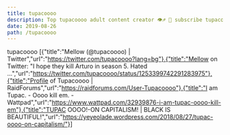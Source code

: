 ```yaml
---
title: tupacoooo
description: Top tupacoooo adult content creator 👁♐️ 👑 subscribe tupacoooo to my porn site below IG tupacoooo
date: 2019-08-26
path: /tupacoooo
---
```


tupacoooo
[{"title":"Mellow (@tupacoooo) | Twitter","url":"https://twitter.com/tupacoooo?lang=bg"},{"title":"Mellow on Twitter: \"I hope they kill Arturo in season 5. Hated ...","url":"https://twitter.com/tupacoooo/status/1253399742291283975"},{"title":"Profile of Tupacoooo | RaidForums","url":"https://raidforums.com/User-Tupacoooo"},{"title":"I am Tupac. - Oooo kill em. - Wattpad","url":"https://www.wattpad.com/32939876-i-am-tupac-oooo-kill-em"},{"title":"TUPAC OOOO!-ON CAPITALISM! | BLACK IS BEAUTIFUL!","url":"https://yeyeolade.wordpress.com/2018/08/27/tupac-oooo-on-capitalism/"}]

